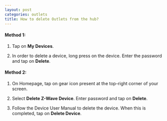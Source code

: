 ```yaml
---
layout: post
categories: outlets
title: How to delete Outlets from the hub?
---
```


#### **Method 1:**

1. Tap on **My Devices**.

2. In order to delete a device, long press on the device. Enter the password and tap on **Delete**.

#### **Method 2:**

1. On Homepage, tap on gear icon present at the top-right corner of your screen.

2. Select **Delete Z-Wave Device**. Enter password and tap on **Delete**.

3. Follow the Device User Manual to delete the device. When this is completed, tap on **Delete Device**.